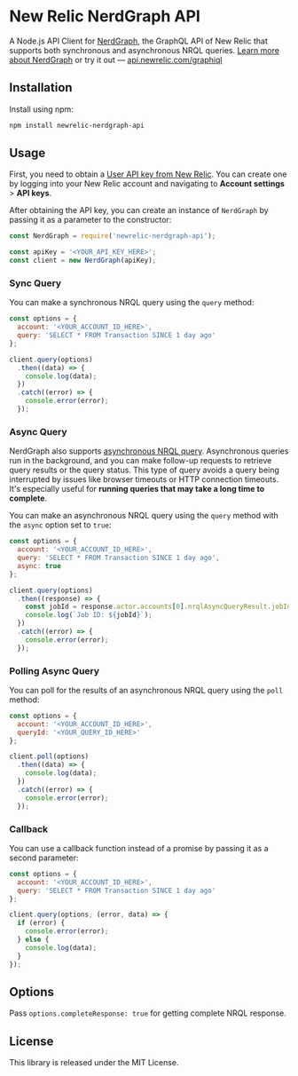 # New Relic NerdGraph API

A Node.js API Client for [NerdGraph](https://docs.newrelic.com/docs/apis/nerdgraph/examples/nerdgraph-nrql-tutorial/), the GraphQL API of New Relic that supports both synchronous and asynchronous NRQL queries. [Learn more about NerdGraph](https://docs.newrelic.com/docs/apis/nerdgraph/get-started/introduction-new-relic-nerdgraph/) or try it out — [api.newrelic.com/graphiql](https://api.newrelic.com/graphiql)

## Installation
Install using npm:
```bash
npm install newrelic-nerdgraph-api
```

## Usage

First, you need to obtain a [User API key from New Relic](https://docs.newrelic.com/docs/apis/intro-apis/new-relic-api-keys/). You can create one by logging into your New Relic account and navigating to **Account settings** > **API keys**.

After obtaining the API key, you can create an instance of `NerdGraph` by passing it as a parameter to the constructor:

```js
const NerdGraph = require('newrelic-nerdgraph-api');

const apiKey = '<YOUR_API_KEY_HERE>';
const client = new NerdGraph(apiKey);
```

### Sync Query

You can make a synchronous NRQL query using the `query` method:

```js
const options = {
  account: '<YOUR_ACCOUNT_ID_HERE>',
  query: 'SELECT * FROM Transaction SINCE 1 day ago'
};

client.query(options)
  .then((data) => {
    console.log(data);
  })
  .catch((error) => {
    console.error(error);
  });
```

### Async Query

NerdGraph also supports [asynchronous NRQL query](https://docs.newrelic.com/docs/apis/nerdgraph/examples/async-queries-nrql-tutorial/). Asynchronous queries run in the background, and you can make follow-up requests to retrieve query results or the query status. This type of query avoids a query being interrupted by issues like browser timeouts or HTTP connection timeouts. It's especially useful for **running queries that may take a long time to complete**.

You can make an asynchronous NRQL query using the `query` method with the `async` option set to `true`:

```js
const options = {
  account: '<YOUR_ACCOUNT_ID_HERE>',
  query: 'SELECT * FROM Transaction SINCE 1 day ago',
  async: true
};

client.query(options)
  .then((response) => {
    const jobId = response.actor.accounts[0].nrqlAsyncQueryResult.jobId;
    console.log(`Job ID: ${jobId}`);
  })
  .catch((error) => {
    console.error(error);
  });
```

### Polling Async Query

You can poll for the results of an asynchronous NRQL query using the `poll` method:

```js
const options = {
  account: '<YOUR_ACCOUNT_ID_HERE>',
  queryId: '<YOUR_QUERY_ID_HERE>'
};

client.poll(options)
  .then((data) => {
    console.log(data);
  })
  .catch((error) => {
    console.error(error);
  });
```

### Callback

You can use a callback function instead of a promise by passing it as a second parameter:

```js
const options = {
  account: '<YOUR_ACCOUNT_ID_HERE>',
  query: 'SELECT * FROM Transaction SINCE 1 day ago'
};

client.query(options, (error, data) => {
  if (error) {
    console.error(error);
  } else {
    console.log(data);
  }
});
```

## Options

Pass `options.completeResponse: true` for getting complete NRQL response.

## License

This library is released under the MIT License.